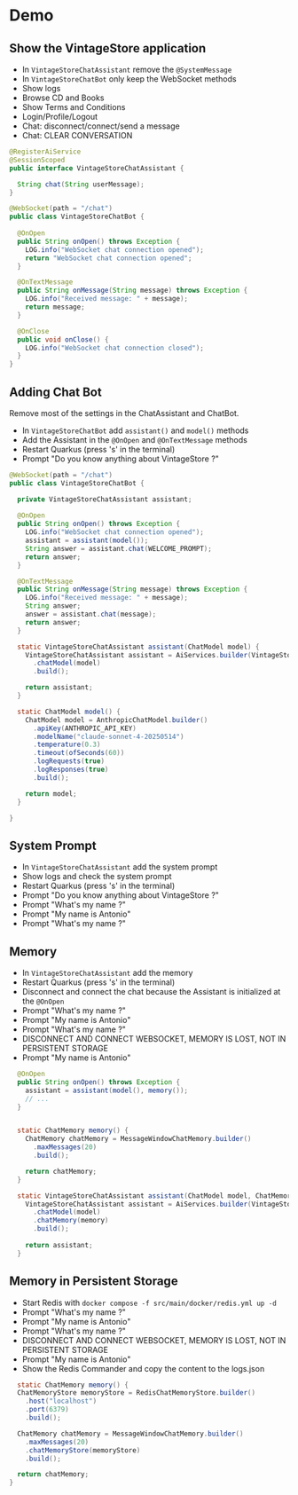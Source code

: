 # Demo

## Show the VintageStore application

* In `VintageStoreChatAssistant` remove the `@SystemMessage`
* In `VintageStoreChatBot` only keep the WebSocket methods
* Show logs
* Browse CD and Books
* Show Terms and Conditions
* Login/Profile/Logout
* Chat: disconnect/connect/send a message
* Chat: CLEAR CONVERSATION

```java
@RegisterAiService
@SessionScoped
public interface VintageStoreChatAssistant {

  String chat(String userMessage);
}
```

```java
@WebSocket(path = "/chat")
public class VintageStoreChatBot {
  
  @OnOpen
  public String onOpen() throws Exception {
    LOG.info("WebSocket chat connection opened");
    return "WebSocket chat connection opened";
  }

  @OnTextMessage
  public String onMessage(String message) throws Exception {
    LOG.info("Received message: " + message);
    return message;
  }

  @OnClose
  public void onClose() {
    LOG.info("WebSocket chat connection closed");
  }
}
```


## Adding Chat Bot

Remove most of the settings in the ChatAssistant and ChatBot.

* In `VintageStoreChatBot` add `assistant()` and `model()` methods
* Add the Assistant in the `@OnOpen` and `@OnTextMessage` methods
* Restart Quarkus (press 's' in the terminal)
* Prompt "Do you know anything about VintageStore ?"

```java
@WebSocket(path = "/chat")
public class VintageStoreChatBot {

  private VintageStoreChatAssistant assistant;
  
  @OnOpen
  public String onOpen() throws Exception {
    LOG.info("WebSocket chat connection opened");
    assistant = assistant(model());
    String answer = assistant.chat(WELCOME_PROMPT);
    return answer;
  }

  @OnTextMessage
  public String onMessage(String message) throws Exception {
    LOG.info("Received message: " + message);
    String answer;
    answer = assistant.chat(message);
    return answer;
  }

  static VintageStoreChatAssistant assistant(ChatModel model) {
    VintageStoreChatAssistant assistant = AiServices.builder(VintageStoreChatAssistant.class)
      .chatModel(model)
      .build();

    return assistant;
  }

  static ChatModel model() {
    ChatModel model = AnthropicChatModel.builder()
      .apiKey(ANTHROPIC_API_KEY)
      .modelName("claude-sonnet-4-20250514")
      .temperature(0.3)
      .timeout(ofSeconds(60))
      .logRequests(true)
      .logResponses(true)
      .build();

    return model;
  }

}  
```

## System Prompt

* In `VintageStoreChatAssistant` add the system prompt
* Show logs and check the system prompt
* Restart Quarkus (press 's' in the terminal)
* Prompt "Do you know anything about VintageStore ?"
* Prompt "What's my name ?"
* Prompt "My name is Antonio"
* Prompt "What's my name ?"

## Memory

* In `VintageStoreChatAssistant` add the memory
* Restart Quarkus (press 's' in the terminal)
* Disconnect and connect the chat because the Assistant is initialized at the `@OnOpen`
* Prompt "What's my name ?"
* Prompt "My name is Antonio"
* Prompt "What's my name ?"
* DISCONNECT AND CONNECT WEBSOCKET, MEMORY IS LOST, NOT IN PERSISTENT STORAGE
* Prompt "My name is Antonio"

```java
  @OnOpen
  public String onOpen() throws Exception {
    assistant = assistant(model(), memory());
    // ...
  }


  static ChatMemory memory() {
    ChatMemory chatMemory = MessageWindowChatMemory.builder()
      .maxMessages(20)
      .build();

    return chatMemory;
  }

  static VintageStoreChatAssistant assistant(ChatModel model, ChatMemory memory) {
    VintageStoreChatAssistant assistant = AiServices.builder(VintageStoreChatAssistant.class)
      .chatModel(model)
      .chatMemory(memory)
      .build();
  
    return assistant;
  }
```

## Memory in Persistent Storage

* Start Redis with `docker compose -f src/main/docker/redis.yml up -d`
* Prompt "What's my name ?"
* Prompt "My name is Antonio"
* Prompt "What's my name ?"
* DISCONNECT AND CONNECT WEBSOCKET, MEMORY IS LOST, NOT IN PERSISTENT STORAGE
* Prompt "My name is Antonio"
* Show the Redis Commander and copy the content to the logs.json

```java
  static ChatMemory memory() {
  ChatMemoryStore memoryStore = RedisChatMemoryStore.builder()
    .host("localhost")
    .port(6379)
    .build();

  ChatMemory chatMemory = MessageWindowChatMemory.builder()
    .maxMessages(20)
    .chatMemoryStore(memoryStore)
    .build();

  return chatMemory;
}
```
